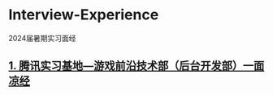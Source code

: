 # Interview-Experience
2024届暑期实习面经

<h2>
<a href="https://github.com/chenyuancqu/Interview-Experience/blob/main/%E8%85%BE%E8%AE%AF%EF%BC%88%E5%AE%9E%E4%B9%A0%E5%9F%BA%E5%9C%B0%EF%BC%89/%E8%85%BE%E8%AE%AF%E6%B8%B8%E6%88%8F%E5%89%8D%E6%B2%BF%E6%8A%80%E6%9C%AF%E9%83%A8%EF%BC%88%E5%90%8E%E5%8F%B0%E5%BC%80%E5%8F%91%EF%BC%89%E4%B8%80%E9%9D%A2%E5%87%89%E7%BB%8F.md">1. 腾讯实习基地—游戏前沿技术部（后台开发部）一面凉经</a>
</h2>
